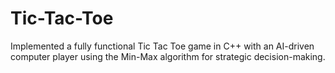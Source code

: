 # Tic-Tac-Toe
Implemented a fully functional Tic Tac Toe game in C++ with an AI-driven computer player using the Min-Max algorithm for strategic decision-making.
